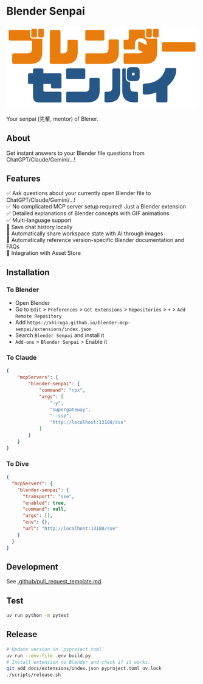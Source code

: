# Blender Senpai

![Logo](docs/assets/logo/logo.png)

Your senpai (先輩, mentor) of Blener.

## About

Get instant answers to your Blender file questions from ChatGPT/Claude/Gemini/...!

## Features

✅ Ask questions about your currently open Blender file to ChatGPT/Claude/Gemini/...!  
✅ No complicated MCP server setup required! Just a Blender extension  
✅ Detailed explanations of Blender concepts with GIF animations  
✅ Multi-language support  
🚧 Save chat history locally  
🚧 Automatically share workspace state with AI through images  
🚧 Automatically reference version-specific Blender documentation and FAQs  
🚧 Integration with Asset Store  

## Installation

### To Blender

- Open Blender
- Go to `Edit` > `Preferences` > `Get Extensions` > `Repositories` > `+` > `Add Remote Repository`
- Add `https://xhiroga.github.io/blender-mcp-senpai/extensions/index.json`
- Search `Blender Senpai` and install it
- `Add-ons` > `Blender Senpai` > Enable it

### To Claude

```json
{
    "mcpServers": {
        "blender-senpai": {
            "command": "npx",
            "args": [
                "-y",
                "supergateway",
                "--sse",
                "http://localhost:13180/sse"
            ]
        }
    }
}
```

### To Dive

```json
{
  "mcpServers": {
    "blender-senpai": {
      "transport": "sse",
      "enabled": true,
      "command": null,
      "args": [],
      "env": {},
      "url": "http://localhost:13180/sse"
    }
  }
}
```

## Development

See [.github/pull_request_template.md](.github/pull_request_template.md).

## Test

```sh
uv run python -m pytest
```

## Release

```sh
# Update version in `pyproject.toml`
uv run --env-file .env build.py
# Install extension to Blender and check if it works.
git add docs/extensions/index.json pyproject.toml uv.lock
./scripts/release.sh
```

